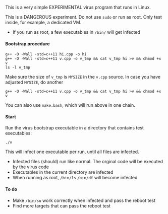 This is a very simple EXPERIMENTAL virus program that runs in Linux.

This is a DANGEROUS experiment.
Do not use `sudo` or run as root.
Only test inside, for example, a dedicated VM.

* If you run as root, a few executables in `/bin/` will get infected

#### Bootstrap procedure

````
g++ -O -Wall -std=c++11 hi.cpp -o hi
g++ -O -Wall -std=c++11 v.cpp -o v_tmp && cat v_tmp hi >v && chmod +x v
ls -l v_tmp
````

Make sure the size of `v_tmp` is `MYSIZE` in the `v.cpp` source.
In case you have adjusted `MYSIZE`, do another

````
g++ -O -Wall -std=c++11 v.cpp -o v_tmp && cat v_tmp hi >v && chmod +x v
````

You can also use `make.bash`, which will run above in one chain.

#### Start

Run the virus bootstrap executable in a directory that contains test executables:

````
./v
````

This will infect one executable per run, until all files are infected.

* Infected files (should) run like normal. The orginal code will be executed by the virus code
* Executables in the current directory are infected
* When running as root, `/bin/ls` `/bin/df` will become infected

#### To do

* Make `/bin/su` work correctly when infected and pass the reboot test
* Find more targets that can pass the reboot test
